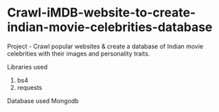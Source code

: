 # Crawl-iMDB-website-to-create-indian-movie-celebrities-database
Project - Crawl popular websites & create a database of Indian movie celebrities with their images and personality traits.

Libraries used
1. bs4
2. requests

Database used
 Mongodb
